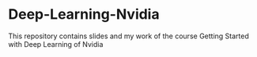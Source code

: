 # Deep-Learning-Nvidia
This repository contains slides and my work of the course Getting Started with Deep Learning of Nvidia
